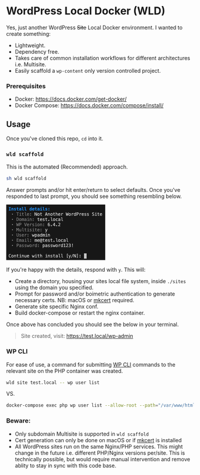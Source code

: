 # WordPress Local Docker (WLD)

Yes, just another WordPress ~~Site~~ Local Docker environment. I wanted to create something:
* Lightweight.
* Dependency free.
* Takes care of common installation workflows for different architectures i.e. Multisite.
* Easily scaffold a `wp-content` only version controlled project.

### Prerequisites

- Docker: https://docs.docker.com/get-docker/
- Docker Compose: https://docs.docker.com/compose/install/

## Usage

Once you've cloned this repo, `cd` into it.<!--, then manually, or automatically, start-up a new site using one of the strategies below.-->

### `wld scaffold`
This is the automated (Recommended) approach.

```bash
sh wld scaffold
```
Answer prompts and/or hit enter/return to select defaults. Once you've responded to last prompt, you should see something resembling below.

![WLD Scaffold](/docs/scaffold.png "WLD Scaffold")

If you're happy with the details, respond with `y`. This will:
* Create a directory, housing your sites local file system, inside `./sites` using the domain you specified.
* Prompt for password and/or boimetric authentication to generate necessary certs. NB: macOS or [mkcert](https://github.com/FiloSottile/mkcert) required.
* Generate site specific Nginx conf.
* Build docker-compose or restart the nginx container.

Once above has concluded you should see the below in your terminal.
> Site created, visit: https://test.local/wp-admin

<!-- ### Manually
This section outlines the manual approach to getting a site up and running.

1. `cd` into this project.
2. Open terminal and run `export DOMAIN_NAME=test.local` to make your domain name available in subsequent commands (update "test.local" to your preferred local domain name).
3. Clone scaffold files & folders `cp -r ./config/site-scaffold ./sites/${DOMAIN_NAME}`
4. Create Nginx site conf `envsubst '${DOMAIN_NAME}' < ./config/nginx/nginx-site.conf.template > ./config/nginx/sites/${DOMAIN_NAME}.conf`
5. Generate certs  (replace "test.local" with local domain):
```bash
openssl req -x509 -newkey rsa:2048 -nodes -keyout config/certs/test.local-key.pem -out config/certs/test.local.pem -days 365 -subj "/C=US/ST=State/L=City/O=Organization/CN=test.local"
```
6. [Download and install WordPress](https://wordpress.org/download/) into `./sites/test.local` (using your local domain). Make sure to leave the `.env` intact.
8. Open `./sites/test.local/.env` and update
7. Run `cp ./sites/test.local/wp-config-sample.php ./sites/test.local/wp-config.php` and update db details using host=mariadb  -->

### WP CLI
For ease of use, a command for submitting [WP CLI](https://wp-cli.org/) commands to the relevant site on the PHP container was created. 

```bash
wld site test.local -- wp user list
```
VS.
```bash
docker-compose exec php wp user list --allow-root --path="/var/www/html/test.local"
```

### Beware:
* Only subdomain Multisite is supported in `wld scaffold`
* Cert generation can only be done on macOS or if [mkcert](https://github.com/FiloSottile/mkcert) is installed
* All WordPress sites run on the same Nginx/PHP services. This might change in the future i.e. different PHP/Nginx versions per/site. This is technically possible, but would require manual intervention and remove ablity to stay in sync with this code base.